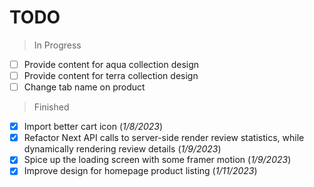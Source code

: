 # TODO
> In Progress
- [ ] Provide content for aqua collection design
- [ ] Provide content for terra collection design
- [ ] Change tab name on product

> Finished
- [x] Import better cart icon (*1/8/2023*)
- [x] Refactor Next API calls to server-side render review statistics, while dynamically rendering review details (*1/9/2023*)
- [X] Spice up the loading screen with some framer motion (*1/9/2023*)
- [X] Improve design for homepage product listing (*1/11/2023*)